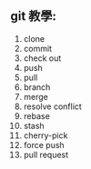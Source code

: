 ## git 教學:
1. clone
2. commit
3. check out
4. push
5. pull
6. branch
7. merge
8. resolve conflict
9. rebase
10. stash
11. cherry-pick
12. force push
13. pull request
